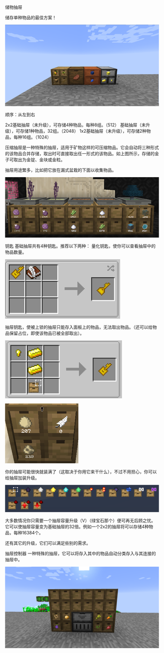 储物抽屉

储存单种物品的最佳方案！

![储物抽屉](drawers.png)

顺序：从左到右

2x2基础抽屉（未升级），可存储4种物品，每种8组。（512）
基础抽屉（未升级），可存储1种物品，32组。（2048）
1x2基础抽屉（未升级），可存储2种物品，每种16组。（1024）

压缩抽屉是一种特殊的抽屉，适用于矿物这样的可压缩物品。它会自动将三种形式的该物品合并存储，取出时可直接取出任一形式的该物品。如上图所示，存储的金子可取出为金锭、金块或金粒。

抽屉用途繁多，比如把它放在漏式盆栽的下面以收集物品。

![上面放了漏式盆栽的抽屉](drawersinaction.png)

钥匙 
基础抽屉共有4种钥匙。推荐以下两种：
量化钥匙，使你可以查看抽屉中的物品数量。

![量化钥匙合成配方](drawerkey.png)

抽屉钥匙，使被上锁的抽屉只能存入面板上的物品，无法取出物品。（还可以给物品保留占位，即使该物品已被全部取出）。

![抽屉钥匙合成配方](drawerkeyrecipe.png)

![上锁的抽屉](drawerseggs.png)

你的抽屉可能很快就装满了（这取决于你用它来干什么），不过不用担心，你可以给抽屉加装升级。

![所有的抽屉升级](drawerupgrades.png)

大多数情况你只需要一个抽屉容量升级（V）（绿宝石那个）便可再无后顾之忧。它可以使抽屉容量变为基础抽屉的32倍。例如一个2x2的抽屉将可以存储4种物品，每种16384个。

还有其它的升级，它们可以满足些别的需求。

抽屉控制器
一种特殊的抽屉，它可以将存入其中的物品自动分类存入与其连接的抽屉中。

![安装在自动农场的抽屉控制器](drawercontroller.png)